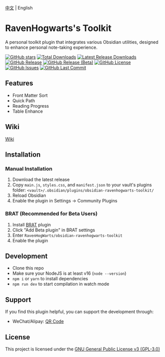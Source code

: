 [中文](README_ZH.md) | English
# RavenHogwarts's Toolkit
A personal toolkit plugin that integrates various Obsidian utilities, designed to enhance personal note-taking experience.

[![GitHub stars](https://img.shields.io/github/stars/RavenHogWarts/obsidian-ravenhogwarts-toolkit?style=flat&label=Stars)](https://github.com/RavenHogWarts/obsidian-ravenhogwarts-toolkit/stargazers)
[![Total Downloads](https://img.shields.io/github/downloads/RavenHogWarts/obsidian-ravenhogwarts-toolkit/total?style=flat&label=Total%20Downloads)](https://github.com/RavenHogWarts/obsidian-ravenhogwarts-toolkit/releases)
[![Latest Release Downloads](https://img.shields.io/github/downloads/RavenHogWarts/obsidian-ravenhogwarts-toolkit/latest/total?style=flat&label=Latest%20Downloads)](https://github.com/RavenHogWarts/obsidian-ravenhogwarts-toolkit/releases/latest)
[![GitHub Release](https://img.shields.io/github/v/release/RavenHogWarts/obsidian-ravenhogwarts-toolkit?style=flat&label=Release)](https://github.com/RavenHogWarts/obsidian-ravenhogwarts-toolkit/releases/latest)
[![GitHub Release (Beta)](https://img.shields.io/github/v/release/RavenHogWarts/obsidian-ravenhogwarts-toolkit?include_prereleases&style=flat&label=Beta)](https://github.com/RavenHogWarts/obsidian-ravenhogwarts-toolkit/releases)
[![GitHub License](https://img.shields.io/github/license/RavenHogWarts/obsidian-ravenhogwarts-toolkit?style=flat&label=License)](https://github.com/RavenHogWarts/obsidian-ravenhogwarts-toolkit/blob/master/LICENSE)
[![GitHub Issues](https://img.shields.io/github/issues/RavenHogWarts/obsidian-ravenhogwarts-toolkit?style=flat&label=Issues)](https://github.com/RavenHogWarts/obsidian-ravenhogwarts-toolkit/issues)
[![GitHub Last Commit](https://img.shields.io/github/last-commit/RavenHogWarts/obsidian-ravenhogwarts-toolkit?style=flat&label=Last%20Commit)](https://github.com/RavenHogWarts/obsidian-ravenhogwarts-toolkit/commits/master)

## Features
- Front Matter Sort
- Quick Path
- Reading Progress
- Table Enhance

## Wiki
[Wiki](https://github.com/RavenHogWarts/docs/en/obsidian-ravenhogwarts-toolkit/)

## Installation
### Manual Installation

1. Download the latest release
2. Copy `main.js`, `styles.css`, and `manifest.json` to your vault's plugins folder: `<vault>/.obsidian/plugins/obsidian-ravenhogwarts-toolkit/`
3. Reload Obsidian
4. Enable the plugin in Settings → Community Plugins

### BRAT (Recommended for Beta Users)
1. Install [BRAT](https://github.com/TfTHacker/obsidian42-brat) plugin
2. Click "Add Beta plugin" in BRAT settings
3. Enter `RavenHogWarts/obsidian-ravenhogwarts-toolkit`
4. Enable the plugin

## Development

- Clone this repo
- Make sure your NodeJS is at least v16 (`node --version`)
- `npm i` or `yarn` to install dependencies
- `npm run dev` to start compilation in watch mode

## Support

If you find this plugin helpful, you can support the development through:
- WeChat/Alipay: [QR Code](https://s2.loli.net/2024/05/06/lWBj3ObszUXSV2f.png)

## License

This project is licensed under the [GNU General Public License v3 (GPL-3.0)](https://github.com/RavenHogWarts/obsidian-ravenhogwarts-toolkit/blob/master/LICENSE)
